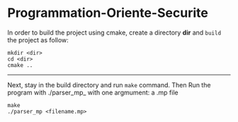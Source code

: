# Programmation-Oriente-Securite

In order to build the project using cmake, create a directory **dir** and `build` the project as follow:
  
    mkdir <dir>
    cd <dir>
    cmake ..
----------
Next, stay in the build directory and run `make` command. 
Then Run the program with ./parser_mp_ with one argmument: a .mp file

    make
    ./parser_mp <filename.mp>
  
